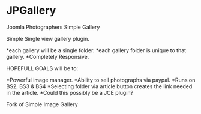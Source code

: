 # JPGallery
Joomla Photographers Simple Gallery

Simple Single view gallery plugin.

*each gallery will be a single folder.
*each gallery folder is unique to that gallery.
*Completely Responsive.


HOPEFULL GOALS will be to:

*Powerful image manager.
*Ability to sell photographs via paypal.
*Runs on BS2, BS3 & BS4
*Selecting folder via article button creates the link needed in the article.
*Could this possibly be a JCE plugin?

Fork of Simple Image Gallery

